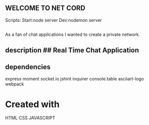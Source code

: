 ## WELCOME TO NET CORD ##
Scripts: 
Start:node server
Dev:nodemon server
##
As a fan of chat applications I wanted to create a private network.
## description ## Real Time Chat Application ##

## dependencies ##
express
moment 
socket.io
jshint
inquirer
console.table
asciiart-logo
webpack

# Created with ##
HTML
CSS
JAVASCRIPT
